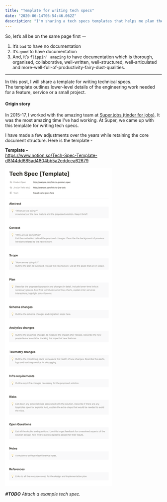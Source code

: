 ```yaml
---
title: "Template for writing tech specs"
date: "2020-06-14T05:54:46.062Z"
description: "I'm sharing a tech specs templates that helps me plan the engineering work. It makes me streamline my thoughts, seek early feedback on approaches and effectively collaborate across teams."
---
```


So, let’s all be on the same page first ー

1. It’s `bad` to have no documentation
2. It’s `good` to have documentation
3. And, it’s `flippin’ amazing` to have documentation which is thorough, organised, collaborative, well-written, well-structured, well-articulated and more-well-full-of-productivity-fairy-dust-qualities.

---

In this post, I will share a template for writing technical specs. \
The template outlines lower-level details of the engineering work needed for a feature, service or a small project.

#### Origin story

In 2015-17, I worked with the amazing team at [Super.jobs (tinder for jobs)](https://www.linkedin.com/company/super---your-personal-recruiter/). It was the most amazing time I've had working. At Super, we came up with this template for writing tech specs.

I have made a few adjustments over the years while retaining the core document structure. Here is the template -

**Template -**\
https://www.notion.so/Tech-Spec-Template-d8f44dd685ad4804bb5a2eddcea62679

![Tech Spec [Template]](./tech-spec-template.png)

_**#TODO** Attach a example tech spec._
